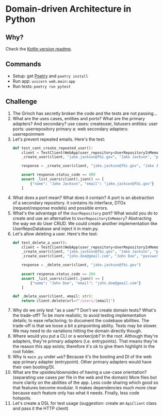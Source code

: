 # Domain-driven Architecture in Python

## Why?

Check the [Kotlin version readme](https://github.com/lsoares/clean-architecture-sample).

## Commands

- Setup: get [Poetry](https://python-poetry.org) and `poetry install`
- Run app: `uvicorn web.main:app`
- Run tests: `poetry run pytest`

## Challenge

1. The Grinch has secretly broken the code and the tests are not passing...
2. What are the uses cases, entities and ports? What are the primary adapters? And secondary? use cases: createuser,
   listusers entities: user ports: userrepository primary a: web secondary adapters: userrepoinmem
3. Let's prevent repeated emails. Here's the test:
    ```python
    def test_cant_create_repeated_user():
        client = TestClient(WebApp(user_repository=UserRepositoryInMemory()))
        _create_user(client, "jake.jackson@fbi.gov", "Jake Jackson", "password")
    
        response = _create_user(client, "jake.jackson@fbi.gov", "Jake Jackson", "password")
    
        assert response.status_code == 409
        assert _list_users(client).json() == [
            {"name": "Jake Jackson", "email": "jake.jackson@fbi.gov"}
        ]
    ```
4. What does a port mean? What does it contain? A port is an abstraction of a secondary repository. it contains its
   interface, DTOs (request/response models) and possible errors.
5. What's the advantage of the `UserRepository` port? What would you do to create and use an alternative
   to `UserRepositoryInMemory`? Abstracting the way we do User CRUD. We could create another implementation like
   UserRepoDatabase and inject it in main.py.
6. Let's allow deleting a user. Here's the test:
    ```python
    def test_delete_a_user():
        client = TestClient(WebApp(user_repository=UserRepositoryInMemory()))
        _create_user(client, "jake.jackson@fbi.gov", "Jake Jackson", "password")
        _create_user(client, "john.doe@gmail.com", "John Doe", "password")
    
        response = _delete_user(client, "jake.jackson@fbi.gov")
        
        assert response.status_code == 204
        assert _list_users(client).json() == [
            {"name": "John Doe", "email": "john.doe@gmail.com"}
        ]
    
    def _delete_user(client, email: str):
        return client.delete(url=f"/users/{email}")
    ```
7. Why do we only test "as a user"? Don't we create domain tests? What's the trade-off? To be more realistic; to avoid
   testing implementation details; to ease refactoring; to document the codebase abilities. The trade-off is that we
   loose a bit a pinpointing ability. Tests may be slower. We may need to do variations hitting the domain directly
   though.
8. Where would you put a CLI or a worker/job? In the root. Although they're adapters, they're primary adapters (i.e.
   entrypoints). That means they're the reason this app exists; therefore it's ok to give them highlight in the root
   folder.
9. Why is `main.py` under `web`? Because it's the booting and DI of the web app primary adapter (entrypoint). Other
   primary adapters would have their own booting/DI.
10. What are the upsides/downsides of having a use-case orientation? (separating use cases per file in the web and the
    domain)
    More files but more clarity on the abilities of the app. Less code sharing which good so that features become
    modular. It makes dependencies much more clear because each feature only has what it needs. Finally, less code
    hotspots.
11. Let's create a DSL for test usage
    (suggestion: create an `ApiClient` class and pass it the HTTP client)
